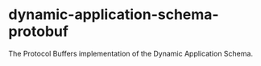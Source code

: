 # dynamic-application-schema-protobuf
The Protocol Buffers implementation of the Dynamic Application Schema.
